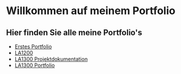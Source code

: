 # Willkommen auf meinem Portfolio
## Hier finden Sie alle meine Portfolio's
   * [Erstes Portfolio](Portfolio.md)
   * [LA1200](LA1200/LA1200.md)
   * [LA1300 Projektdokumentation](LA1300_4_hedgehog.pdf)
   * [LA1300 Portfolio](LA1300/LA1300-Portfolio.md)
